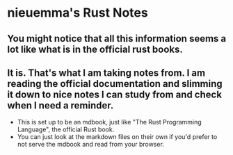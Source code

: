# nieuemma's Rust Notes
## You might notice that all this information seems a lot like what is in the official rust books.
## It is. That's what I am taking notes from. I am reading the official documentation and slimming it down to nice notes I can study from and check when I need a reminder.
- This is set up to be an mdbook, just like "The Rust Programming Language", the official Rust book. 
- You can just look at the markdown files on their own if you'd prefer to not serve the mdbook and read from your browser.
